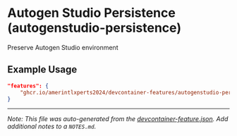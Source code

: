 
# Autogen Studio Persistence (autogenstudio-persistence)

Preserve Autogen Studio environment

## Example Usage

```json
"features": {
    "ghcr.io/amerintlxperts2024/devcontainer-features/autogenstudio-persistence:0": {}
}
```





---

_Note: This file was auto-generated from the [devcontainer-feature.json](https://github.com/amerintlxperts2024/devcontainer-features/blob/main/src/autogenstudio-persistence/devcontainer-feature.json).  Add additional notes to a `NOTES.md`._
